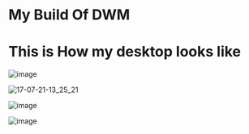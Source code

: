# My Build Of DWM

# This is How my desktop looks like
![image](https://user-images.githubusercontent.com/52702259/158744064-b29e964c-4780-4141-a3a3-6fb46764b83b.png)

![17-07-21-13_25_21](https://user-images.githubusercontent.com/52702259/126030320-18f79c27-0e54-4d56-a0d7-191874f99663.png)

![image](https://user-images.githubusercontent.com/52702259/158744198-a1df5f43-441c-4321-a3d3-1fdff29adc17.png)

![image](https://user-images.githubusercontent.com/52702259/152478435-2c68f4d0-eb15-468a-bab8-85b0711fea10.png)
